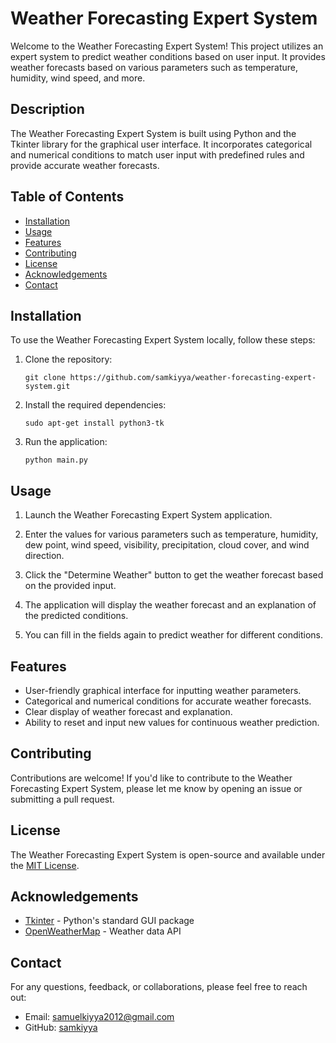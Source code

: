 # Weather Forecasting Expert System

Welcome to the Weather Forecasting Expert System! This project utilizes an expert system to predict weather conditions based on user input. It provides weather forecasts based on various parameters such as temperature, humidity, wind speed, and more.

## Description

The Weather Forecasting Expert System is built using Python and the Tkinter library for the graphical user interface. It incorporates categorical and numerical conditions to match user input with predefined rules and provide accurate weather forecasts.

## Table of Contents

- [Installation](#installation)
- [Usage](#usage)
- [Features](#features)
- [Contributing](#contributing)
- [License](#license)
- [Acknowledgements](#acknowledgements)
- [Contact](#contact)

## Installation

To use the Weather Forecasting Expert System locally, follow these steps:

1. Clone the repository:

   ```shell
   git clone https://github.com/samkiyya/weather-forecasting-expert-system.git
   ```

2. Install the required dependencies:

   ```shell
   sudo apt-get install python3-tk
   ```

3. Run the application:

   ```shell
   python main.py
   ```

## Usage

1. Launch the Weather Forecasting Expert System application.

2. Enter the values for various parameters such as temperature, humidity, dew point, wind speed, visibility, precipitation, cloud cover, and wind direction.

3. Click the "Determine Weather" button to get the weather forecast based on the provided input.

4. The application will display the weather forecast and an explanation of the predicted conditions.

5. You can fill in the fields again to predict weather for different conditions.

## Features

- User-friendly graphical interface for inputting weather parameters.
- Categorical and numerical conditions for accurate weather forecasts.
- Clear display of weather forecast and explanation.
- Ability to reset and input new values for continuous weather prediction.

## Contributing

Contributions are welcome! If you'd like to contribute to the Weather Forecasting Expert System, please let me know by opening an issue or submitting a pull request. 

## License

The Weather Forecasting Expert System is open-source and available under the [MIT License](LICENSE).

## Acknowledgements

- [Tkinter](https://docs.python.org/3/library/tkinter.html) - Python's standard GUI package
- [OpenWeatherMap](https://openweathermap.org/api) - Weather data API

## Contact

For any questions, feedback, or collaborations, please feel free to reach out:

- Email: samuelkiyya2012@gmail.com
- GitHub: [samkiyya](https://github.com/samkiyya)
